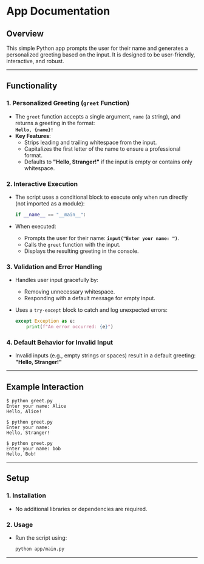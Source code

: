 # **App Documentation**

## **Overview**

This simple Python app prompts the user for their name and generates a personalized greeting based on the input. It is designed to be user-friendly, interactive, and robust.

---

## **Functionality**

### 1. **Personalized Greeting (`greet` Function)**  

- The `greet` function accepts a single argument, `name` (a string), and returns a greeting in the format:  
     **`Hello, {name}!`**  
- **Key Features**:
  - Strips leading and trailing whitespace from the input.
  - Capitalizes the first letter of the name to ensure a professional format.
  - Defaults to **"Hello, Stranger!"** if the input is empty or contains only whitespace.

### 2. **Interactive Execution**  

- The script uses a conditional block to execute only when run directly (not imported as a module):  

     ```python
     if __name__ == "__main__":
     ```

- When executed:
  - Prompts the user for their name:
       **`input("Enter your name: ")`**.
  - Calls the `greet` function with the input.
  - Displays the resulting greeting in the console.

### 3. **Validation and Error Handling**  

- Handles user input gracefully by:
  - Removing unnecessary whitespace.
  - Responding with a default message for empty input.
- Uses a `try-except` block to catch and log unexpected errors:  

     ```python
     except Exception as e:
         print(f"An error occurred: {e}")
     ```

### 4. **Default Behavior for Invalid Input**  

- Invalid inputs (e.g., empty strings or spaces) result in a default greeting:  
     **"Hello, Stranger!"**

---

## **Example Interaction**

```plaintext
$ python greet.py
Enter your name: Alice
Hello, Alice!

$ python greet.py
Enter your name:  
Hello, Stranger!

$ python greet.py
Enter your name: bob
Hello, Bob!
```

---

## **Setup**

### 1. **Installation**  

- No additional libraries or dependencies are required.

### 2. **Usage**  

- Run the script using:

     ```bash
     python app/main.py 
     ```

---
